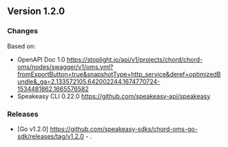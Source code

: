 

## Version 1.2.0
### Changes
Based on:
- OpenAPI Doc 1.0 https://stoplight.io/api/v1/projects/chord/chord-oms/nodes/swagger/v1/oms.yml?fromExportButton=true&snapshotType=http_service&deref=optimizedBundle&_ga=2.133572105.642002244.1674770724-1534481862.1665576582
- Speakeasy CLI 0.22.0 https://github.com/speakeasy-api/speakeasy
### Releases
- [Go v1.2.0] https://github.com/speakeasy-sdks/chord-oms-go-sdk/releases/tag/v1.2.0 - .